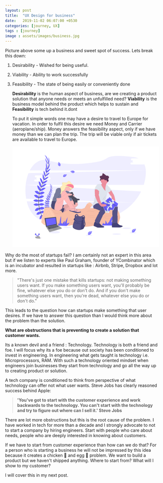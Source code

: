 ```yaml
---
layout: post
title:  "UX Design for business"
date:   2019-11-02 06:07:00 +0530
categories: [journey, UX]
tags : [journey]
image : assets/images/business.jpg
---
```






Picture above some up a business and sweet spot of success.  Lets break this down:

1. Desirability - Wished for being useful.

2. Viability - Ability to work successfully

3. Feasibility - The state of being easily or conveniently done

   **Desirability** is the human aspect of business, are we creating a product solution that anyone needs or meets an unfulfilled need? **Viability** is the business model behind the product which helps to sustain and **Feasibility** is tech behind it.dont

   To put it simple words one may have a desire to travel to Europe for vacation.  In order to fulfil this desire we need Money and Carrier (aeroplane/ship).  Money answers the feasibility aspect, only if we have money than we can plan the trip.  The trip will be viable only if air tickets are available to travel to Europe. 

   ![TripPlanning](../assets/images/tripplanning.png)



Why do the most of startups fail?  I am certainly not an expert in this area but if we listen to experts like Paul Graham, founder of YCombinator which is an incubator and resulted in startups like : Airbnb, Stripe, Dropbox and lot more. 

> "There's just one mistake that kills startups: not making something users want. If you make something users want, you'll probably be fine, whatever else you do or don't do. And if you don't make something users want, then you're dead, whatever else you do or don't do."

This leads to the question how can startups make something that user desires.  If we have to answer this question than I would think more about the problem than the solution.  

**What are obstructions that is preventing to create a solution that customer wants.**  

Its a known devil and a friend : Technology.  Technology is both a friend and foe.  I will focus why its a foe because out society has been conditioned to invest in engineering.  In engineering what gets taught is technology i.e. Microprocessors, RAM.  With such a technology oriented mindset when engineers join businesses they start from technology and go all the way up to creating product or solution.  

A tech company is  conditioned to think from perspective of what technology can offer not what user wants.  Steve Jobs has clearly reasoned success behind Apple:

> **'You've got to start with the customer experience and work backwards to the technology. You can't start with the technology and try to figure out where can I sell it.' Steve Jobs**

There are lot more obstructions but this is the root cause of the problem.   I have worked in tech for more than a decade
 and I strongly advocate to not to start a company by hiring engineers.  Start with people who care about needs, people who are deeply interested in knowing about customers.  

If we have to start from customer experience than how can we do that?  For a person who is starting a business he will not be impressed by this idea because it creates a chicken :chicken: and egg :egg: problem.  We want to build a product but we  haven't shipped anything. Where to start from? What will I show to my customer?

I will cover this in my next post.

